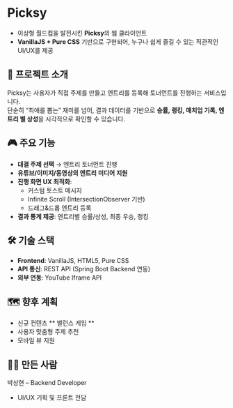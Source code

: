 # Picksy
- 이상형 월드컵을 발전시킨 **Picksy**의 웹 클라이언트
- **VanillaJS + Pure CSS** 기반으로 구현되어, 누구나 쉽게 즐길 수 있는 직관적인 UI/UX를 제공


## 🚀 프로젝트 소개
Picksy는 사용자가 직접 주제를 만들고 엔트리를 등록해 토너먼트를 진행하는 서비스입니다.  
단순히 “최애를 뽑는” 재미를 넘어, 결과 데이터를 기반으로 **승률, 랭킹, 매치업 기록, 엔트리 별 상성**을 시각적으로 확인할 수 있습니다.


## 🎮 주요 기능
- **대결 주제 선택** → 엔트리 토너먼트 진행  
- **유튜브/이미지/동영상의 엔트리 미디어 지원**  
- **진행 화면 UX 최적화**:  
  - 커스텀 토스트 메시지  
  - Infinite Scroll (IntersectionObserver 기반)  
  - 드래그&드롭 엔트리 등록  
- **결과 통계 제공**: 엔트리별 승률/상성, 최종 우승, 랭킹

## 🛠️ 기술 스택
- **Frontend**: VanillaJS, HTML5, Pure CSS  
- **API 통신**: REST API (Spring Boot Backend 연동)  
- **외부 연동**: YouTube Iframe API  

## 🗺️ 향후 계획
- 신규 컨텐츠 ** 밸런스 게임 **
- 사용자 맞춤형 주제 추천  
- 모바일 뷰 지원

## 👨‍💻 만든 사람
박상현 – Backend Developer  
- UI/UX 기획 및 프론트 전담
